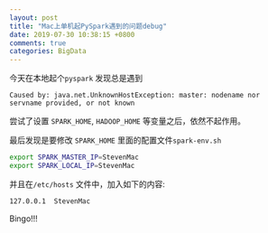 ```yaml
---
layout: post
title: "Mac上单机起PySpark遇到的问题debug"
date: 2019-07-30 10:38:15 +0800
comments: true
categories: BigData
---
```

今天在本地起个`pyspark` 发现总是遇到

```
Caused by: java.net.UnknownHostException: master: nodename nor servname provided, or not known
```
尝试了设置 `SPARK_HOME`, `HADOOP_HOME` 等变量之后，依然不起作用。

最后发现是要修改 `SPARK_HOME` 里面的配置文件`spark-env.sh`

```sh
export SPARK_MASTER_IP=StevenMac
export SPARK_LOCAL_IP=StevenMac
```

并且在`/etc/hosts` 文件中，加入如下的内容:

```sh
127.0.0.1  StevenMac
```
Bingo!!!



